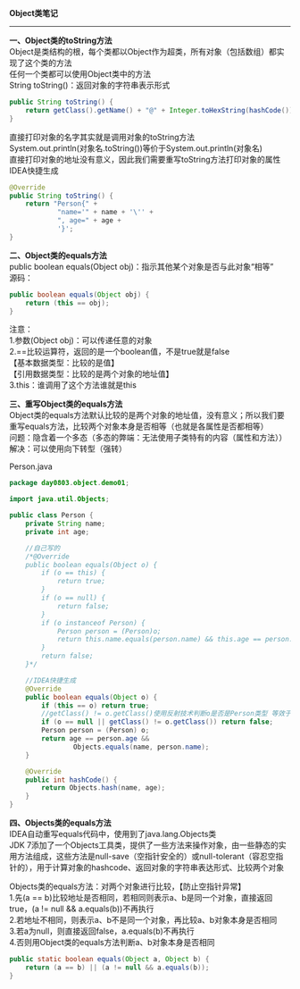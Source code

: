 **Object类笔记**  

----------


**一、Object类的toString方法**  
Object是类结构的根，每个类都以Object作为超类，所有对象（包括数组）都实现了这个类的方法  
任何一个类都可以使用Object类中的方法  
String toString()：返回对象的字符串表示形式  

```java
public String toString() {
    return getClass().getName() + "@" + Integer.toHexString(hashCode());
}
```

直接打印对象的名字其实就是调用对象的toString方法  
System.out.println(对象名.toString())等价于System.out.println(对象名)  
直接打印对象的地址没有意义，因此我们需要重写toString方法打印对象的属性  
IDEA快捷生成  

```java
@Override
public String toString() {
    return "Person{" +
            "name='" + name + '\'' +
            ", age=" + age +
            '}';
}
```

**二、Object类的equals方法**    
public boolean equals(Object obj)：指示其他某个对象是否与此对象“相等”  
源码：  

```java
public boolean equals(Object obj) {
    return (this == obj);
}
```

注意：  
1.参数(Object obj)：可以传递任意的对象  
2.==比较运算符，返回的是一个boolean值，不是true就是false  
【基本数据类型：比较的是值】  
【引用数据类型：比较的是两个对象的地址值】  
3.this：谁调用了这个方法谁就是this  

**三、重写Object类的equals方法**  
Object类的equals方法默认比较的是两个对象的地址值，没有意义；所以我们要重写equals方法，比较两个对象本身是否相等（也就是各属性是否都相等）  
问题：隐含着一个多态（多态的弊端：无法使用子类特有的内容（属性和方法））  
解决：可以使用向下转型（强转）  

Person.java  

```java
package day0803.object.demo01;

import java.util.Objects;

public class Person {
    private String name;
    private int age;

    //自己写的
    /*@Override
    public boolean equals(Object o) {
        if (o == this) {
            return true;
        }
        if (o == null) {
            return false;
        }
        if (o instanceof Person) {
            Person person = (Person)o;
            return this.name.equals(person.name) && this.age == person.age;
        }
        return false;
    }*/

    //IDEA快捷生成
    @Override
    public boolean equals(Object o) {
        if (this == o) return true;
        //getClass() != o.getClass()使用反射技术判断o是否是Person类型 等效于 o instanceof Person
        if (o == null || getClass() != o.getClass()) return false;
        Person person = (Person) o;
        return age == person.age &&
                Objects.equals(name, person.name);
    }

    @Override
    public int hashCode() {
        return Objects.hash(name, age);
    }
}
```

**四、Objects类的equals方法**  
IDEA自动重写equals代码中，使用到了java.lang.Objects类  
JDK 7添加了一个Objects工具类，提供了一些方法来操作对象，由一些静态的实用方法组成，这些方法是null-save（空指针安全的）或null-tolerant（容忍空指针的），用于计算对象的hashcode、返回对象的字符串表达形式、比较两个对象  

Objects类的equals方法：对两个对象进行比较，【防止空指针异常】  
1.先(a == b)比较地址是否相同，若相同则表示a、b是同一个对象，直接返回true，(a != null && a.equals(b))不再执行  
2.若地址不相同，则表示a、b不是同一个对象，再比较a、b对象本身是否相同  
3.若a为null，则直接返回false，a.equals(b)不再执行  
4.否则用Object类的equals方法判断a、b对象本身是否相同  

```java
public static boolean equals(Object a, Object b) {
    return (a == b) || (a != null && a.equals(b));
}
```